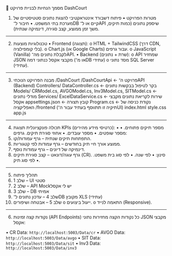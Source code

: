 📌 מסמך הנחיות לבניית פרויקט DashCourt
1. מטרות הפרויקט
•	פיתוח דשבורד אינטראקטיבי להצגת נתונים סטטיסטיים של מערכת בתי המשפט.
•	חיבור ל־DB קיים או ל־API שיספק נתונים (כמות תיקים, משך זמן ממוצע, קצב סגירה, דינמיקה שנתית).
________________________________________
2. טכנולוגיות מוצעות
•	Frontend (תצוגה):
o	HTML + TailwindCSS (דרך CDN, בלי קומפילציה).
o	Chart.js (או Google Charts) עבור גרפים.
o	JavaScript (Vanilla) לקבלת נתונים מה־API.
•	Backend (שרת + נתונים):
o	API שמחזיר JSON מקבצי אקסל כנתוני דמה (או מ־DB עתידי)
o	מסד נתוני  SQL Server (עתידי).
________________________________________
3. מבנה הפרויקט הנוכחי
/DashCourt
  /DashCourtApi      ← פרויקט ה־API (Backend)
    Controllers/
      DataController.cs  ← בקר לטיפול בבקשות נתונים
    Models/
      CRModel.cs, AVGOModel.cs, Inv3Model.cs, SITModel.cs ← מודלי נתונים
    Services/
      ExcelDataService.cs  ← שירות לקריאת נתונים מקבצי אקסל
    appsettings.json     ← קובץ תצורה
    Program.cs           ← נקודת כניסה של האפליקציה
  /frontend (תיקיה זו תתווסף בעתיד עבור ה־UI)
    index.html
    style.css
    app.js
 
________________________________________
4. תכולה פונקציונלית
תצוגת KPIs (כרטיסי מידע מהירים):
•	מספר תיקים פתוחים.
•	מספר שופטים.
•	מספר עובדים.
•	אחוזי סגירת תיקים.
גרפים:
1.	התפתחות תיקים שנתית – גרף עמודות/קו.
2.	ממוצע אורך חיי תיק בחודשים – גרף עמודות לפי קטגוריות.
3.	דינמיקה של דיונים – גרף עמודות נוסף.
4.	גרף עוגה/דונאט – קצב סגירת תיקים (CR).
סינון:
•	לפי שנה.
•	לפי סוג בית משפט.
•	לפי סוג תיק.
________________________________________
5. תהליך פיתוח
1.	שלב 1 – UI סטטי
2.	שלב 2 – API Mockיש לי אקסל
3.	שלב 3 – DB אמיתי
4.	שלב 4 – עדכון נתונים ל־DB מקובץ XLS (עתידי)
5.	שלב 5 – אבטחה ושיפורים
o	ייעול ביצועים.
o	התאמה לנייד (Responsive).
________________________________________

6. נקודות קצה זמינות (API Endpoints)
כל נקודות הקצה מחזירות נתוני JSON מקבצי אקסל:

•	CR Data: `http://localhost:5003/Data/cr`
•	AVGO Data: `http://localhost:5003/Data/avgo`
•	SIT Data: `http://localhost:5003/Data/sit`
•	Inv3 Data: `http://localhost:5003/Data/inv3`



